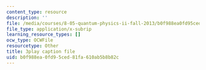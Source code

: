 ```yaml
---
content_type: resource
description: ''
file: /media/courses/8-05-quantum-physics-ii-fall-2013/b0f988ea0fd95ced81fa610ab5b8b82c_WFQ-UcH4jMM.vtt
file_type: application/x-subrip
learning_resource_types: []
ocw_type: OCWFile
resourcetype: Other
title: 3play caption file
uid: b0f988ea-0fd9-5ced-81fa-610ab5b8b82c
---
```


